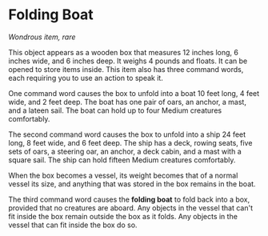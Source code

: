 # Folding Boat 
_Wondrous item, rare_ 

This object appears as a wooden box that measures 12 inches long, 6 inches wide, and 6 inches deep. It weighs 4 pounds and floats. It can be opened to store items inside. This item also has three command words, each requiring you to use an action to speak it.

One command word causes the box to unfold into a boat 10 feet long, 4 feet wide, and 2 feet deep. The boat has one pair of oars, an anchor, a mast, and a lateen sail. The boat can hold up to four Medium creatures comfortably.

The second command word causes the box to unfold into a ship 24 feet long, 8 feet wide, and 6 feet deep. The ship has a deck, rowing seats, five sets of oars, a steering oar, an anchor, a deck cabin, and a mast with a square sail. The ship can hold fifteen Medium creatures comfortably. 

When the box becomes a vessel, its weight becomes that of a normal vessel its size, and anything that was stored in the box remains in the boat.

The third command word causes the **folding boat** to fold back into a box, provided that no creatures are aboard. Any objects in the vessel that can't fit inside the box remain outside the box as it folds. Any objects in the vessel that can fit inside the box do so. 
